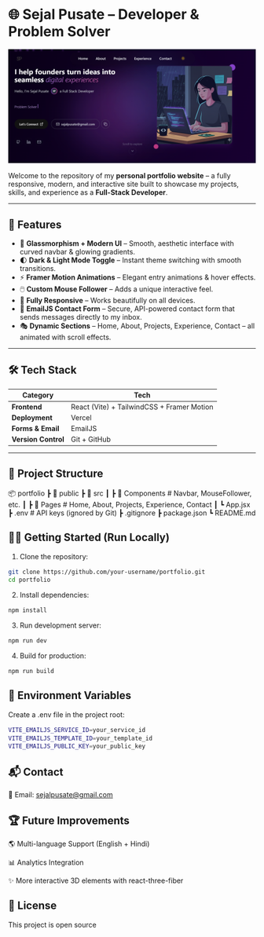 # 🌐 Sejal Pusate – Developer & Problem Solver

![Portfolio Screenshot](./public/preview.png) <!-- Optional: Add a screenshot of your homepage -->

Welcome to the repository of my **personal portfolio website** – a fully responsive, modern, and interactive site built to showcase my projects, skills, and experience as a **Full-Stack Developer**.  


---

## 🚀 Features

- 🎨 **Glassmorphism + Modern UI** – Smooth, aesthetic interface with curved navbar & glowing gradients.
- 🌓 **Dark & Light Mode Toggle** – Instant theme switching with smooth transitions.
- ⚡ **Framer Motion Animations** – Elegant entry animations & hover effects.
- 🖱️ **Custom Mouse Follower** – Adds a unique interactive feel.
- 📱 **Fully Responsive** – Works beautifully on all devices.
- 📨 **EmailJS Contact Form** – Secure, API-powered contact form that sends messages directly to my inbox.
- 🎭 **Dynamic Sections** – Home, About, Projects, Experience, Contact – all animated with scroll effects.

---

## 🛠️ Tech Stack

| Category        | Tech |
|-----------------|------|
| **Frontend**    | React (Vite) + TailwindCSS + Framer Motion |
| **Deployment**  | Vercel |
| **Forms & Email** | EmailJS |
| **Version Control** | Git + GitHub |

---

## 📂 Project Structure

📦 portfolio
┣ 📂 public
┣ 📂 src
┃ ┣ 📂 Components # Navbar, MouseFollower, etc.
┃ ┣ 📂 Pages # Home, About, Projects, Experience, Contact
┃ ┗ App.jsx
┣ .env # API keys (ignored by Git)
┣ .gitignore
┣ package.json
┗ README.md


## 🧑‍💻 Getting Started (Run Locally)

1. Clone the repository:

```bash
git clone https://github.com/your-username/portfolio.git
cd portfolio
```
2. Install dependencies:

```bash
npm install
```

3. Run development server:

```bash
npm run dev
```

4. Build for production:

```bash
npm run build
```

## 🔑 Environment Variables
Create a .env file in the project root:

```bash
VITE_EMAILJS_SERVICE_ID=your_service_id
VITE_EMAILJS_TEMPLATE_ID=your_template_id
VITE_EMAILJS_PUBLIC_KEY=your_public_key
```

## 📬 Contact
📧 Email: sejalpusate@gmail.com

## 🏆 Future Improvements

🌎 Multi-language Support (English + Hindi)

📊 Analytics Integration

✨ More interactive 3D elements with react-three-fiber

## 📝 License
This project is open source